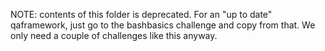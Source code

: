 NOTE: contents of this folder is deprecated. For an "up to date" qaframework, just go to the bashbasics challenge and copy from that. We only need a couple of challenges like this anyway.
